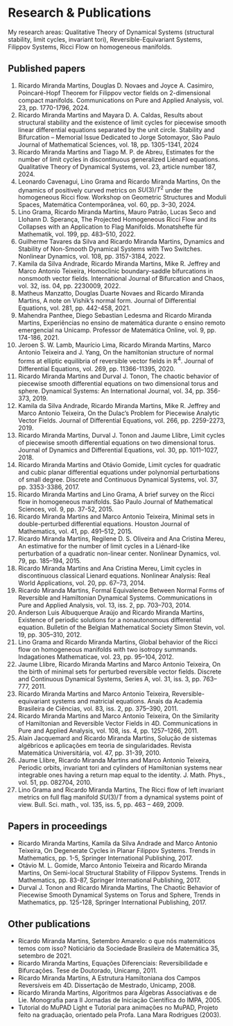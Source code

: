 
# Research & Publications


My research areas: Qualitative Theory of Dynamical Systems (structural stability, limit cycles, invariant tori), Reversible-Equivariant Systems, Filippov Systems, Ricci Flow on homogeneous manifolds.

## Published papers


1. Ricardo Miranda Martins, Douglas D. Novaes and Joyce A. Casimiro, Poincaré-Hopf Theorem for Filippov vector fields on 2-dimensional compact manifolds. Communications on Pure and Applied Analysis, vol. 23, pp. 1770-1796, 2024.
26. Ricardo Miranda Martins and Mayara D. A. Caldas, Results about structural stability and the existence of limit cycles for piecewise smooth linear differential equations separated by the unit circle. Stability and Bifurcation – Memorial Issue Dedicated to Jorge Sotomayor, São Paulo Journal of Mathematical Sciences, vol. 18, pp. 1305-1341, 2024
25. Ricardo Miranda Martins and Tiago M. P. de Abreu, Estimates for the number of limit cycles in discontinuous generalized Liénard equations. Qualitative Theory of Dynamical Systems, vol. 23, article number 187, 2024.
24. Leonardo Cavenagui, Lino Grama and Ricardo Miranda Martins, On the dynamics of positively curved metrics on $SU(3)/T^2$ under the homogeneous Ricci flow. Workshop on Geometric Structures and Moduli Spaces, Matemática Contemporânea, vol. 60, pp. 3–30, 2024.
23. Lino Grama, Ricardo Miranda Martins, Mauro Patrão, Lucas Seco and Llohann D. Sperança, The Projected Homogeneous Ricci Flow and its Collapses with an Application to Flag Manifolds. Monatshefte für Mathematik, vol. 199, pp. 483–510, 2022.
22. Guilherme Tavares da Silva and Ricardo Miranda Martins, Dynamics and Stability of Non-Smooth Dynamical Systems with Two Switches. Nonlinear Dynamics, vol. 108, pp. 3157-3184, 2022.
21. Kamila da Silva Andrade, Ricardo Miranda Martins, Mike R. Jeffrey and Marco Antonio Teixeira, Homoclinic boundary-saddle bifurcations in nonsmooth vector fields. International Journal of Bifurcation and Chaos, vol. 32, iss. 04, pp. 2230009, 2022.
20. Matheus Manzatto, Douglas Duarte Novaes and Ricardo Miranda Martins, A note on Vishik’s normal form. Journal of Differential Equations, vol. 281, pp. 442-458, 2021.
19. Mahendra Panthee, Diego Sebastian Ledesma and Ricardo Miranda Martins, Experiências no ensino de matemática durante o ensino remoto emergencial na Unicamp. Professor de Matemática Online, vol. 9, pp. 174-186, 2021.
18. Jeroen S. W. Lamb, Maurício Lima, Ricardo Miranda Martins, Marco Antonio Teixeira and J. Yang, On the hamiltonian structure of normal forms at elliptic equilibria of reversible vector fields in $\mathbb R^4$. Journal of Differential Equations, vol. 269, pp. 11366-11395, 2020.
17. Ricardo Miranda Martins and Durval J. Tonon, The chaotic behavior of piecewise smooth differential equations on two dimensional torus and sphere. Dynamical Systems: An International Journal, vol. 34, pp. 356-373, 2019.
16. Kamila da Silva Andrade, Ricardo Miranda Martins, Mike R. Jeffrey and Marco Antonio Teixeira, On the Dulac’s Problem for Piecewise Analytic Vector Fields. Journal of Differential Equations, vol. 266, pp. 2259-2273, 2019.
15. Ricardo Miranda Martins, Durval J. Tonon and Jaume Llibre, Limit cycles of piecewise smooth differential equations on two dimensional torus. Journal of Dynamics and Differential Equations, vol. 30, pp. 1011–1027, 2018.
14. Ricardo Miranda Martins and Otávio Gomide, Limit cycles for quadratic and cubic planar differential equations under polynomial perturbations of small degree. Discrete and Continuous Dynamical Systems, vol. 37, pp. 3353-3386, 2017.
13. Ricardo Miranda Martins and Lino Grama, A brief survey on the Ricci flow in homogeneous manifolds. São Paulo Journal of Mathematical Sciences, vol. 9, pp. 37-52, 2015.
12. Ricardo Miranda Martins and Marco Antonio Teixeira, Minimal sets in double-perturbed differential equations. Houston Journal of Mathematics, vol. 41, pp. 491–512, 2015.
11. Ricardo Miranda Martins, Regilene D. S. Oliveira and Ana Cristina Mereu, An estimative for the number of limit cycles in a Liénard-like perturbation of a quadratic non-linear center. Nonlinear Dynamics, vol. 79, pp. 185–194, 2015.
10. Ricardo Miranda Martins and Ana Cristina Mereu, Limit cycles in discontinuous classical Lienard equations. Nonlinear Analysis: Real World Applications, vol. 20, pp. 67–73, 2014.
9. Ricardo Miranda Martins, Formal Equivalence Between Normal Forms of Reversible and Hamiltonian Dynamical Systems. Communications in Pure and Applied Analysis, vol. 13, iss. 2, pp. 703–703, 2014.
8. Anderson Luis Albuquerque Araújo and Ricardo Miranda Martins, Existence of periodic solutions for a nonautonomous differential equation. Bulletin of the Belgian Mathematical Society Simon Stevin, vol. 19, pp. 305–310, 2012.
7. Lino Grama and Ricardo Miranda Martins, Global behavior of the Ricci flow on homogeneous manifolds with two isotropy summands. Indagationes Mathematicae, vol. 23, pp. 95–104, 2012.
6. Jaume Llibre, Ricardo Miranda Martins and Marco Antonio Teixeira, On the birth of minimal sets for perturbed reversible vector fields. Discrete and Continuous Dynamical Systems, Series A, vol. 31, iss. 3, pp. 763–777, 2011.
5. Ricardo Miranda Martins and Marco Antonio Teixeira, Reversible-equivariant systems and matricial equations. Anais da Academia Brasileira de Ciências, vol. 83, iss. 2, pp. 375–390, 2011.
4. Ricardo Miranda Martins and Marco Antonio Teixeira, On the Similarity of Hamiltonian and Reversible Vector Fields in 4D. Communications in Pure and Applied Analysis, vol. 108, iss. 4, pp. 1257–1266, 2011.
3. Alain Jacquemard and Ricardo Miranda Martins, Solução de sistemas algébricos e aplicações em teoria de singularidades. Revista Matemática Universitária, vol. 47, pp. 31-39, 2010.
2. Jaume Llibre, Ricardo Miranda Martins and Marco Antonio Teixeira, Periodic orbits, invariant tori and cylinders of Hamiltonian systems near integrable ones having a return map equal to the identity. J. Math. Phys., vol. 51, pp. 082704, 2010.
1. Lino Grama and Ricardo Miranda Martins, The Ricci flow of left invariant metrics on full flag manifold $SU(3)/T$ from a dynamical systems point of view. Bull. Sci. math., vol. 135, iss. 5, pp. 463 – 469, 2009.



## Papers in proceedings


- Ricardo Miranda Martins, Kamila da Silva Andrade and Marco Antonio Teixeira, On Degenerate Cycles in Planar Filippov Systems. Trends in Mathematics, pp. 1-5, Springer International Publishing, 2017.
- Otávio M. L. Gomide, Marco Antonio Teixeira and Ricardo Miranda Martins, On Semi-local Structural Stability of Filippov Systems. Trends in Mathematics, pp. 83-87, Springer International Publishing, 2017.
- Durval J. Tonon and Ricardo Miranda Martins, The Chaotic Behavior of Piecewise Smooth Dynamical Systems on Torus and Sphere, Trends in Mathematics, pp. 125-128, Springer International Publishing, 2017.


## Other publications


- Ricardo Miranda Martins, Setembro Amarelo: o que nós matemáticos temos com isso? Noticiário da Sociedade Brasileira de Matemática 35, setembro de 2021.
- Ricardo Miranda Martins, Equações Diferenciais: Reversibilidade e Bifurcações. Tese de Doutorado, Unicamp, 2011.
- Ricardo Miranda Martins, A Estrutura Hamiltoniana dos Campos Reversíveis em 4D. Dissertação de Mestrado, Unicamp, 2008.
- Ricardo Miranda Martins, Algoritmos para Álgebras Associativas e de Lie. Monografia para II Jornadas de Iniciação Científica do IMPA, 2005.
- Tutorial do MuPAD Light e Tutorial para animações no MuPAD, Projeto feito na graduação, orientado pela Profa. Lana Mara Rodrigues (2003).
